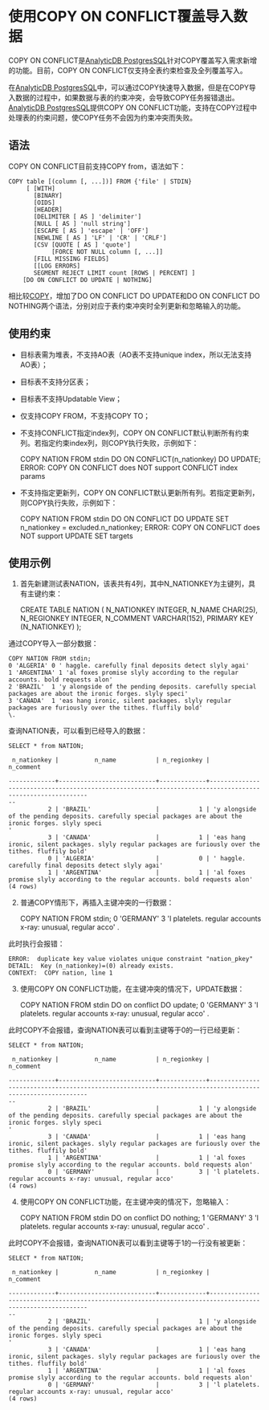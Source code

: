 使用COPY ON CONFLICT覆盖导入数据 
=============================================

COPY ON CONFLICT是[AnalyticDB PostgresSQL](/intl.zh-CN/产品简介/产品概述.md)针对COPY覆盖写入需求新增的功能。目前，COPY ON CONFLICT仅支持全表约束检查及全列覆盖写入。

在[AnalyticDB PostgresSQL](/intl.zh-CN/产品简介/产品概述.md)中，可以通过COPY快速导入数据，但是在COPY导入数据的过程中，如果数据与表的约束冲突，会导致COPY任务报错退出。[AnalyticDB PostgresSQL](/intl.zh-CN/产品简介/产品概述.md)提供COPY ON CONFLICT功能，支持在COPY过程中处理表的约束问题，使COPY任务不会因为约束冲突而失败。



语法 
--------------------

COPY ON CONFLICT目前支持COPY from，语法如下：

    COPY table [(column [, ...])] FROM {'file' | STDIN}
         [ [WITH] 
           [BINARY]
           [OIDS]
           [HEADER]
           [DELIMITER [ AS ] 'delimiter']
           [NULL [ AS ] 'null string']
           [ESCAPE [ AS ] 'escape' | 'OFF']
           [NEWLINE [ AS ] 'LF' | 'CR' | 'CRLF']
           [CSV [QUOTE [ AS ] 'quote'] 
                [FORCE NOT NULL column [, ...]]
           [FILL MISSING FIELDS]
           [[LOG ERRORS]  
           SEGMENT REJECT LIMIT count [ROWS | PERCENT] ]
        [DO ON CONFLICT DO UPDATE | NOTHING]



相比较[COPY](/intl.zh-CN/开发入门/SQL语法.md)，增加了DO ON CONFLICT DO UPDATE和DO ON CONFLICT DO NOTHING两个语法，分别对应于表约束冲突时全列更新和忽略输入的功能。



使用约束 
----------------------

* 目标表需为堆表，不支持AO表（AO表不支持unique index，所以无法支持AO表）；

  

* 目标表不支持分区表；

  

* 目标表不支持Updatable View；

  

* 仅支持COPY FROM，不支持COPY TO；

  

* 不支持CONFLICT指定index列，COPY ON CONFLICT默认判断所有约束列。若指定约束index列，则COPY执行失败，示例如下：

  




    COPY NATION FROM stdin DO ON CONFLICT(n_nationkey) DO UPDATE;
    ERROR:  COPY ON CONFLICT does NOT support CONFLICT index params



* 不支持指定更新列，COPY ON CONFLICT默认更新所有列。若指定更新列，则COPY执行失败，示例如下：

  




    COPY NATION FROM stdin DO ON CONFLICT DO UPDATE SET n_nationkey = excluded.n_nationkey;
    ERROR:  COPY ON CONFLICT does NOT support UPDATE SET targets





使用示例 
----------------------

1. 首先新建测试表NATION，该表共有4列，其中N_NATIONKEY为主键列，具有主键约束：

   




    CREATE TABLE NATION (
        N_NATIONKEY  INTEGER,
        N_NAME       CHAR(25),
        N_REGIONKEY  INTEGER,
        N_COMMENT    VARCHAR(152),
        PRIMARY KEY (N_NATIONKEY)
    );



通过COPY导入一部分数据：

    COPY NATION FROM stdin;
    0 'ALGERIA' 0 ' haggle. carefully final deposits detect slyly agai'
    1 'ARGENTINA' 1 'al foxes promise slyly according to the regular accounts. bold requests alon'
    2 'BRAZIL'  1 'y alongside of the pending deposits. carefully special packages are about the ironic forges. slyly speci'
    3 'CANADA'  1 'eas hang ironic, silent packages. slyly regular packages are furiously over the tithes. fluffily bold'
    \.



查询NATION表，可以看到已经导入的数据：

    SELECT * from NATION;
    
     n_nationkey |          n_name           | n_regionkey |                                                 n_comment                                                
      
    -------------+---------------------------+-------------+----------------------------------------------------------------------------------------------------------
    --
               2 | 'BRAZIL'                  |           1 | 'y alongside of the pending deposits. carefully special packages are about the ironic forges. slyly speci
    '
               3 | 'CANADA'                  |           1 | 'eas hang ironic, silent packages. slyly regular packages are furiously over the tithes. fluffily bold'
               0 | 'ALGERIA'                 |           0 | ' haggle. carefully final deposits detect slyly agai'
               1 | 'ARGENTINA'               |           1 | 'al foxes promise slyly according to the regular accounts. bold requests alon'
    (4 rows)





2. 普通COPY情形下，再插入主键冲突的一行数据：

    COPY NATION FROM stdin;
    0 'GERMANY' 3 'l platelets. regular accounts x-ray: unusual, regular acco'
    \.



此时执行会报错：

    ERROR:  duplicate key value violates unique constraint "nation_pkey"
    DETAIL:  Key (n_nationkey)=(0) already exists.
    CONTEXT:  COPY nation, line 1





3. 使用COPY ON CONFLICT功能，在主键冲突的情况下，UPDATE数据：

    COPY NATION FROM stdin DO on conflict DO update;
    0 'GERMANY' 3 'l platelets. regular accounts x-ray: unusual, regular acco'
    \.



此时COPY不会报错，查询NATION表可以看到主键等于0的一行已经更新：

    SELECT * from NATION;
    
     n_nationkey |          n_name           | n_regionkey |                                                 n_comment                                                
      
    -------------+---------------------------+-------------+----------------------------------------------------------------------------------------------------------
    --
               2 | 'BRAZIL'                  |           1 | 'y alongside of the pending deposits. carefully special packages are about the ironic forges. slyly speci
    '
               3 | 'CANADA'                  |           1 | 'eas hang ironic, silent packages. slyly regular packages are furiously over the tithes. fluffily bold'
               1 | 'ARGENTINA'               |           1 | 'al foxes promise slyly according to the regular accounts. bold requests alon'
               0 | 'GERMANY'                 |           3 | 'l platelets. regular accounts x-ray: unusual, regular acco'
    (4 rows)





4. 使用COPY ON CONFLICT功能，在主键冲突的情况下，忽略输入：

    COPY NATION FROM stdin DO on conflict DO nothing;
    1 'GERMANY' 3 'l platelets. regular accounts x-ray: unusual, regular acco'
    \.



此时COPY不会报错，查询NATION表可以看到主键等于1的一行没有被更新：

    SELECT * from NATION;
    
     n_nationkey |          n_name           | n_regionkey |                                                 n_comment                                                
      
    -------------+---------------------------+-------------+----------------------------------------------------------------------------------------------------------
    --
               2 | 'BRAZIL'                  |           1 | 'y alongside of the pending deposits. carefully special packages are about the ironic forges. slyly speci
    '
               3 | 'CANADA'                  |           1 | 'eas hang ironic, silent packages. slyly regular packages are furiously over the tithes. fluffily bold'
               1 | 'ARGENTINA'               |           1 | 'al foxes promise slyly according to the regular accounts. bold requests alon'
               0 | 'GERMANY'                 |           3 | 'l platelets. regular accounts x-ray: unusual, regular acco'
    (4 rows)





